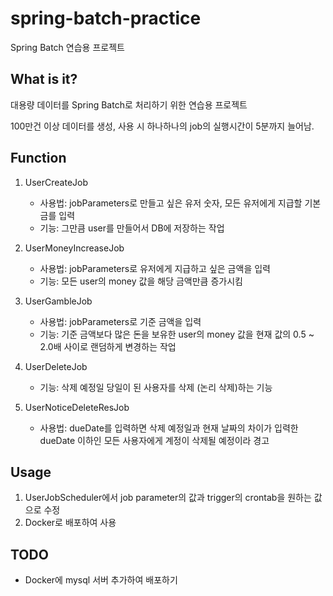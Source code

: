 # spring-batch-practice

Spring Batch 연습용 프로젝트

## What is it?

대용량 데이터를 Spring Batch로 처리하기 위한 연습용 프로젝트

100만건 이상 데이터를 생성, 사용 시 하나하나의 job의 실행시간이 5분까지 늘어남.

## Function

1. UserCreateJob
    - 사용법: jobParameters로 만들고 싶은 유저 숫자, 모든 유저에게 지급할 기본금를 입력
    - 기능: 그만큼 user를 만들어서 DB에 저장하는 작업


2. UserMoneyIncreaseJob
    - 사용법: jobParameters로 유저에게 지급하고 싶은 금액을 입력
    - 기능: 모든 user의 money 값을 해당 금액만큼 증가시킴


3. UserGambleJob
    - 사용법: jobParameters로 기준 금액을 입력
    - 기능: 기준 금액보다 많은 돈을 보유한 user의 money 값을 현재 값의 0.5 ~ 2.0배 사이로 랜덤하게 변경하는 작업


4. UserDeleteJob
    - 기능: 삭제 예정일 당일이 된 사용자를 삭제 (논리 삭제)하는 기능


5. UserNoticeDeleteResJob
    - 사용법: dueDate를 입력하면 삭제 예정일과 현재 날짜의 차이가 입력한 dueDate 이하인 모든 사용자에게 계정이 삭제될 예정이라 경고

## Usage

1. UserJobScheduler에서 job parameter의 값과 trigger의 crontab을 원하는 값으로 수정
2. Docker로 배포하여 사용

## TODO

- Docker에 mysql 서버 추가하여 배포하기
